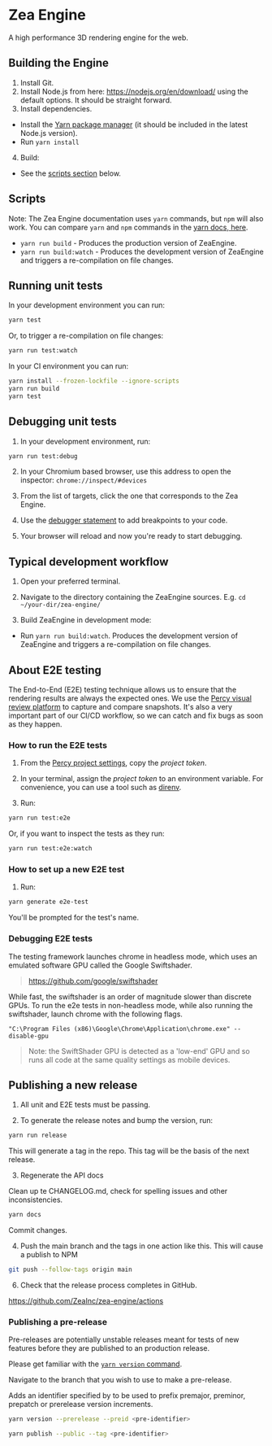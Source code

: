 # Zea Engine

A high performance 3D rendering engine for the web.

## Building the Engine 

1. Install Git.
2. Install Node.js from here: https://nodejs.org/en/download/ using the default options. It should be straight forward.
3. Install dependencies.

- Install the [Yarn package manager](https://yarnpkg.com/) (it should be included in the latest Node.js version).
- Run `yarn install`

4. Build:

- See the [scripts section](#scripts) below.

## Scripts

Note: The Zea Engine documentation uses `yarn` commands, but `npm` will also work. You can compare `yarn` and `npm` commands in the [yarn docs, here](https://yarnpkg.com/en/docs/migrating-from-npm#toc-cli-commands-comparison).

- `yarn run build` - Produces the production version of ZeaEngine.
- `yarn run build:watch` - Produces the development version of ZeaEngine and triggers a re-compilation on file changes.

## Running unit tests

In your development environment you can run:

```bash
yarn test
```

Or, to trigger a re-compilation on file changes:

```bash
yarn run test:watch
```

In your CI environment you can run:

```bash
yarn install --frozen-lockfile --ignore-scripts
yarn run build
yarn test
```

## Debugging unit tests

1. In your development environment, run:

```bash
yarn run test:debug
```

2. In your Chromium based browser, use this address to open the inspector: `chrome://inspect/#devices`

3. From the list of targets, click the one that corresponds to the Zea Engine.

4. Use the [debugger statement](https://developer.mozilla.org/en-US/docs/Web/JavaScript/Reference/Statements/debugger) to add breakpoints to your code.

5. Your browser will reload and now you're ready to start debugging.

## Typical development workflow

1. Open your preferred terminal.

2. Navigate to the directory containing the ZeaEngine sources. E.g. `cd ~/your-dir/zea-engine/`

3. Build ZeaEngine in development mode:

- Run `yarn run build:watch`. Produces the development version of ZeaEngine and triggers a re-compilation on file changes.

## About E2E testing

The End-to-End (E2E) testing technique allows us to ensure that the rendering results are always the expected ones.
We use the [Percy visual review platform](https://percy.io/) to capture and compare snapshots.
It's also a very important part of our CI/CD workflow, so we can catch and fix bugs as soon as they happen.

### How to run the E2E tests

1. From the [Percy project settings](https://percy.io/36dba56e/zea-engine/settings), copy the _project token_.

2. In your terminal, assign the _project token_ to an environment variable. For convenience, you can use a tool such as [direnv](https://direnv.net/).

3. Run:

```bash
yarn run test:e2e
```

Or, if you want to inspect the tests as they run:

```bash
yarn run test:e2e:watch
```

### How to set up a new E2E test

1. Run:

```bash
yarn generate e2e-test
```

You'll be prompted for the test's name.

### Debugging E2E tests

The testing framework launches chrome in headless mode, which uses an emulated software GPU called the Google Swiftshader. 
 > https://github.com/google/swiftshader

 While fast, the swiftshader is an order of magnitude slower than discrete GPUs. To run the e2e tests in non-headless mode, while also running the swiftshader, launch chrome with the following flags.

 ```
 "C:\Program Files (x86)\Google\Chrome\Application\chrome.exe" --disable-gpu
 ```

 > Note: the SwiftShader GPU is detected as a 'low-end' GPU and so runs all code at the same quality settings as mobile devices. 

## Publishing a new release

1. All unit and E2E tests must be passing.

2. To generate the release notes and bump the version, run:
```bash
yarn run release
```
This will generate a tag in the repo. This tag will be the basis of the next release.

3. Regenerate the API docs

Clean up te CHANGELOG.md, check for spelling issues and other inconsistencies.

```bash
yarn docs
```
Commit changes.

4. Push the main branch and the tags in one action like this. This will cause a publish to NPM
```bash
git push --follow-tags origin main
```

6. Check that the release process completes in GitHub.

https://github.com/ZeaInc/zea-engine/actions


### Publishing a pre-release

Pre-releases are potentially unstable releases meant for tests of new features before they are published to an production release.

<!-- This command automatically calculates the next stable version and a release candidate version. -->

Please get familiar with the [`yarn version` command](https://classic.yarnpkg.com/en/docs/cli/version).

<!-- ```bash
yarn version --prerelease --preid rc
```

```bash
yarn publish --tag preid
```  -->


Navigate to the branch that you wish to use to make a pre-release.


Adds an identifier specified by <pre-identifier> to be used to prefix premajor, preminor, prepatch or prerelease version increments.

```bash
yarn version --prerelease --preid <pre-identifier>
```

```bash
yarn publish --public --tag <pre-identifier>
```

